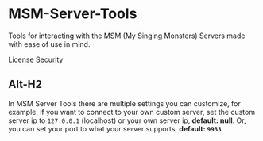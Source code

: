 # MSM-Server-Tools
Tools for interacting with the MSM (My Singing Monsters) Servers made with ease of use in mind.

[License](https://github.com/riotschoolacc/MSM-Server-Tools/LICENSE)
[Security](https://github.com/riotschoolacc/MSM-Server-Tools/SECURITY.md)

Alt-H2
------
In MSM Server Tools there are multiple settings you can customize, for example, if you want to connect to your own custom server, set the custom server ip to `127.0.0.1` (localhost) or your own server ip, **default: null**. Or, you can set your port to what your server supports, **default: `9933`**
